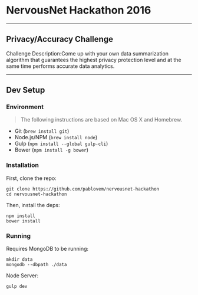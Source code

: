 # NervousNet Hackathon 2016

---

## Privacy/Accuracy Challenge
Challenge Description:Come up with your own data summarization algorithm that guarantees the highest privacy protection level and at the same time performs accurate data analytics.

---

## Dev Setup

### Environment
> The following instructions are based on Mac OS X and Homebrew.

* Git (`brew install git`)
* Node.js/NPM (`brew install node`)
* Gulp (`npm install --global gulp-cli`)
* Bower (`npm install -g bower`)

### Installation

First, clone the repo:

```
git clone https://github.com/pablovem/nervousnet-hackathon
cd nervousnet-hackathon
```

Then, install the deps:

```
npm install
bower install
```

### Running

Requires MongoDB to be running:

```
mkdir data
mongodb --dbpath ./data
```

Node Server:

```
gulp dev
```
